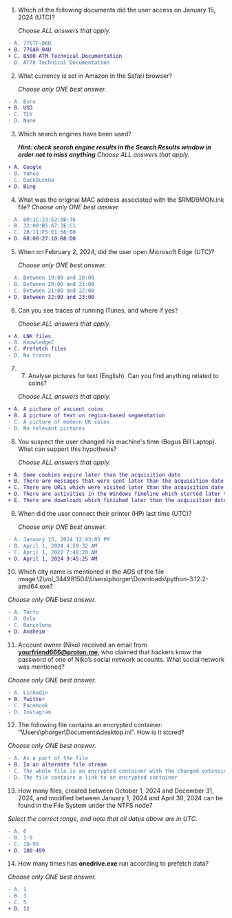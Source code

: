 1. Which of the following documents did the user access on January 15, 2024 (UTC)?

   _Choose ALL answers that apply._
```diff
- A. 776TF-06U
+ B. 776AR-04U
+ C. B500 ATM Technical Documentation
- D. AT78 Technical Documentation
```
2. What currency is set in Amazon in the Safari browser?
   
   _Choose only ONE best answer._
```diff
- A. Euro
+ B. USD
- C. TLY
- D. None
```
3. Which search engines have been used?

   **_Hint: check search engine results in the Search Results window in order not to miss anything_**
   _Choose ALL answers that apply._
```diff
+ A. Google
- B. Yahoo
- C. DuckDuckGo
+ D. Bing
```
4. What was the original MAC address associated with the $RMD9MON.lnk file?
_Choose only ONE best answer._
```diff
- A. 00:1C:23:E2:5B:76
- B. 32:00:B5:67:2E:C1
- C. 2B:11:F5:E1:56:00
+ D. 08:00:27:10:B8:D0
```
5. When on February 2, 2024, did the user open Microsoft Edge (UTC)?

   _Choose only ONE best answer._
```diff
- A. Between 19:00 and 20:00
- B. Between 20:00 and 21:00
- C. Between 21:00 and 22:00
+ D. Between 22:00 and 23:00
```
6. Can you see traces of running iTunes, and where if yes?

   _Choose ALL answers that apply._
```diff
+ A. LNK files
- B. KnowledgeC
+ C. Prefetch files
- D. No traces
```
7. 7. Analyse pictures for text (English). Can you find anything related to coins?

   _Choose ALL answers that apply._
```diff
+ A. A picture of ancient coins
+ B. A picture of text on region-based segmentation
- C. A picture of modern UK coins
- D. No relevant pictures
```
8. You suspect the user changed his machine's time (Bogus Bill Laptop). What can support this hypothesis?

   _Choose ALL answers that apply._
```diff
+ A. Some cookies expire later than the acquisition date
+ B. There are messages that were sent later than the acquisition date
+ C. There are URLs which were visited later than the acquisition date
+ D. There are activities in the Windows Timeline which started later than the acquisition date
+ E. There are downloads which finished later than the acquisition date
```
9. When did the user connect their printer (HP) last time (UTC)?

   _Choose only ONE best answer._
```diff
- A. January 15, 2024 12:43:03 PM
- B. April 1, 2024 4:59:32 AM
- C. April 1, 2022 7:48:20 AM
+ D. April 1, 2024 9:45:25 AM
```
10. Which city name is mentioned in the ADS of the file image:\2\vol_344981504\Users\phorger\Downloads\python-3.12.2-amd64.exe?

   _Choose only ONE best answer._
```diff
- A. Tartu
- B. Oslo
- C. Barcelona
+ D. Anaheim
```
11. Account owner (Niko) received an email from **yourfriend666@proton.me**, who claimed that hackers know the password of one of Niko’s social network accounts. What social network was mentioned?

   _Choose only ONE best answer._
```diff
- A. Linkedin
+ B. Twitter
- C. Facebook
- D. Instagram
```
12. The following file contains an encrypted container: “\Users\phorger\Documents\desktop.ini”. How is it stored?

   _Choose only ONE best answer._
```diff
- A. As a part of the file
+ B. In an alternate file stream
- C. The whole file is an encrypted container with the changed extension
- D. The file contains a link to an encrypted container
```
13. How many files, created between October 1, 2024 and December 31, 2024, and modified between January 1, 2024 and April 30, 2024 can be found in the File System under the NTFS node?

   _Select the correct range, and note that all dates above are in UTC._
```diff
- A. 0
- B. 1-9
- C. 10-99
+ D. 100-499
```
14. How many times has **onedrive.exe** run according to prefetch data?

   _Choose only ONE best answer._
```diff
- A. 1
- B. 3
- C. 5
+ D. 11
```